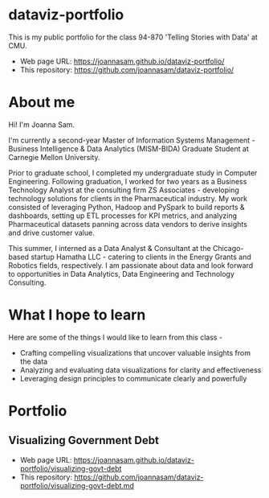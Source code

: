 # dataviz-portfolio

This is my public portfolio for the class 94-870 'Telling Stories with Data' at CMU.

- Web page URL: https://joannasam.github.io/dataviz-portfolio/
- This repository: https://github.com/joannasam/dataviz-portfolio/

# About me
Hi! I'm Joanna Sam.

I'm currently a second-year Master of Information Systems Management - Business Intelligence & Data Analytics (MISM-BIDA) Graduate Student at Carnegie Mellon University. 

Prior to graduate school, I completed my undergraduate study in Computer Engineering. Following graduation, I worked for two years as a Business
Technology Analyst at the consulting firm ZS Associates - developing technology solutions for clients in the Pharmaceutical industry. My work consisted of leveraging Python, Hadoop and PySpark to build reports & dashboards, setting up ETL processes for KPI metrics, and analyzing Pharmaceutical datasets panning across data vendors to derive insights and drive customer value.

This summer, I interned as a Data Analyst & Consultant at the Chicago-based startup Hamatha LLC - catering to clients in the Energy Grants and Robotics fields, respectively. I am passionate about data and look forward to opportunities in Data Analytics, Data Engineering and Technology Consulting.

# What I hope to learn
Here are some of the things I would like to learn from this class - 

- Crafting compelling visualizations that uncover valuable insights from the data
- Analyzing and evaluating data visualizations for clarity and effectiveness
- Leveraging design principles to communicate clearly and powerfully

# Portfolio

## Visualizing Government Debt
- Web page URL: https://joannasam.github.io/dataviz-portfolio/visualizing-govt-debt
- This repository: https://github.com/joannasam/dataviz-portfolio/visualizing-govt-debt.md
